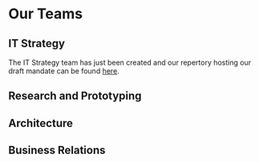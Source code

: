 # Our Teams

## IT Strategy

The IT Strategy team has just been created and our repertory hosting our draft mandate can be found [here](https://github.com/sara-sabr/ITStrategy/blob/master/README.md).

## Research and Prototyping

## Architecture

## Business Relations
